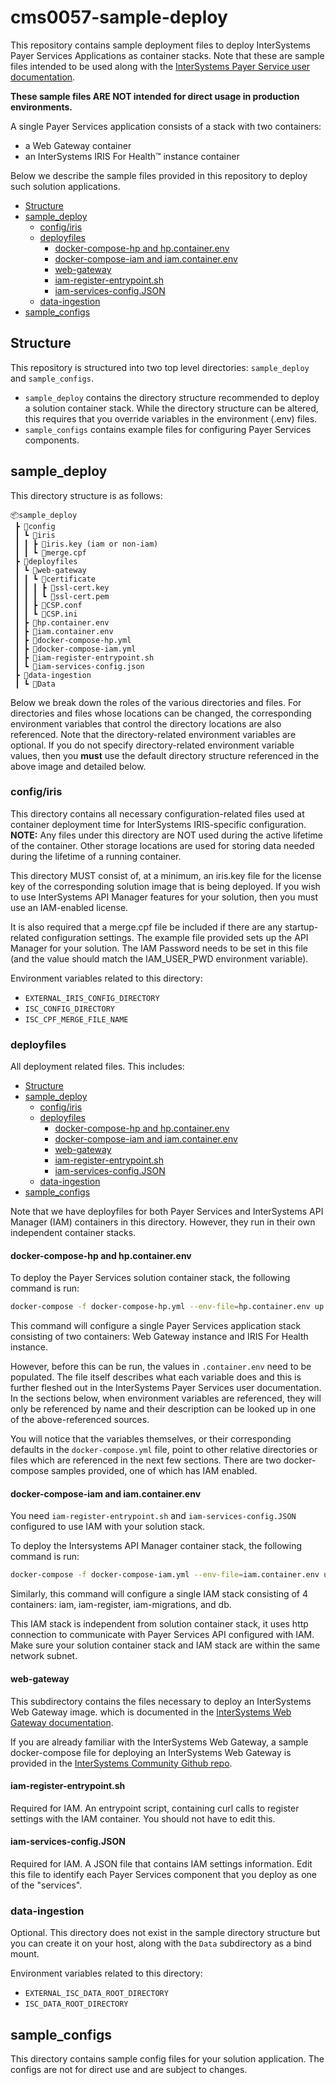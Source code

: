<!-- omit in toc -->
# cms0057-sample-deploy

This repository contains sample deployment files to deploy InterSystems Payer Services Applications as container stacks. Note that these are sample files intended to be used along with the [InterSystems Payer Service user documentation](https://docs.intersystems.com/hs20241/csp/docbook/DocBook.UI.Page.cls?KEY=PAGE_hsps).

**These sample files ARE NOT intended for direct usage in production environments.**

A single Payer Services application consists of a stack with two containers:

- a Web Gateway container
- an InterSystems IRIS For Health&trade; instance container

Below we describe the sample files provided in this repository to deploy such solution applications.
- [Structure](#structure)
- [sample\_deploy](#sample_deploy)
  - [config/iris](#configiris)
  - [deployfiles](#deployfiles)
    - [docker-compose-hp and hp.container.env](#docker-compose-hp-and-hpcontainerenv)
    - [docker-compose-iam and iam.container.env](#docker-compose-iam-and-iamcontainerenv)
    - [web-gateway](#web-gateway)
    - [iam-register-entrypoint.sh](#iam-register-entrypointsh)
    - [iam-services-config.JSON](#iam-services-configjson)
  - [data-ingestion](#data-ingestion)
- [sample\_configs](#sample_configs)


## Structure

This repository is structured into two top level directories: `sample_deploy` and `sample_configs`.
- `sample_deploy` contains the directory structure recommended to deploy a solution container stack. 
While the directory structure can be altered, this requires that you override variables in the environment (.env) files.
- `sample_configs` contains example files for configuring Payer Services components.

## sample_deploy

This directory structure is as follows:
```
📦sample_deploy
 ┣ 📂config
 ┃ ┗ 📂iris
 ┃ ┃ ┣ 📜iris.key (iam or non-iam)
 ┃ ┃ ┗ 📜merge.cpf
 ┣ 📂deployfiles
 ┃ ┗ 📂web-gateway
 ┃ ┃ ┗ 📂certificate
 ┃ ┃ ┃ ┣ 📜ssl-cert.key
 ┃ ┃ ┃ ┗ 📜ssl-cert.pem
 ┃ ┃ ┣ 📜CSP.conf
 ┃ ┃ ┗ 📜CSP.ini
 ┃ ┣ 📜hp.container.env
 ┃ ┣ 📜iam.container.env
 ┃ ┣ 📜docker-compose-hp.yml
 ┃ ┣ 📜docker-compose-iam.yml
 ┃ ┣ 📜iam-register-entrypoint.sh
 ┃ ┗ 📜iam-services-config.json
 ┣ 📂data-ingestion
 ┃ ┗ 📂Data

```

Below we break down the roles of the various directories and files. For directories and files whose locations can be changed, the corresponding environment variables that control the directory locations are also referenced. Note that the directory-related environment variables are optional. If you do not specify directory-related environment variable values, then you **must** use the default directory structure referenced in the above image and detailed below.

### config/iris

This directory contains all necessary configuration-related files used at container deployment time for InterSystems IRIS-specific configuration.  
**NOTE:** Any files under this directory are NOT used during the active lifetime of the  container. Other storage locations are used for storing data needed during the lifetime of a running container.

This directory MUST consist of, at a minimum, an iris.key file for the license key of the corresponding solution image that is being deployed. If you wish to use InterSystems API Manager features for your solution, then you must use an IAM-enabled license.

It is also required that a merge.cpf file be included if there are any startup-related configuration settings. The example file provided sets up the API Manager for your solution. The IAM Password needs to be set in this file (and the value should match the IAM_USER_PWD environment variable).

Environment variables related to this directory: 
- `EXTERNAL_IRIS_CONFIG_DIRECTORY`
- `ISC_CONFIG_DIRECTORY`
- `ISC_CPF_MERGE_FILE_NAME`

### deployfiles
All deployment related files. This includes:

- [Structure](#structure)
- [sample\_deploy](#sample_deploy)
  - [config/iris](#configiris)
  - [deployfiles](#deployfiles)
    - [docker-compose-hp and hp.container.env](#docker-compose-hp-and-hpcontainerenv)
    - [docker-compose-iam and iam.container.env](#docker-compose-iam-and-iamcontainerenv)
    - [web-gateway](#web-gateway)
    - [iam-register-entrypoint.sh](#iam-register-entrypointsh)
    - [iam-services-config.JSON](#iam-services-configjson)
  - [data-ingestion](#data-ingestion)
- [sample\_configs](#sample_configs)

Note that we have deployfiles for both Payer Services and InterSystems API Manager (IAM) containers in this directory.
However, they run in their own independent container stacks.

#### docker-compose-hp and hp.container.env

To deploy the Payer Services solution container stack, the following command is run:
```bash
docker-compose -f docker-compose-hp.yml --env-file=hp.container.env up
```

This command will configure a single Payer Services application stack consisting of two containers: Web Gateway instance and IRIS For Health instance.

However, before this can be run, the values in `.container.env` need to be populated. The file itself describes what each variable does and this is further fleshed out in the InterSystems Payer Services user documentation.  
In the sections below, when environment variables are referenced, they will only be referenced by name and their description can be looked up in one of the above-referenced sources.

You will notice that the variables themselves, or their corresponding defaults in the `docker-compose.yml` file, point to other relative directories or files which are referenced in the next few sections. There are two docker-compose samples provided, one of which has IAM enabled.

#### docker-compose-iam and iam.container.env
You need `iam-register-entrypoint.sh` and `iam-services-config.JSON` configured to use IAM with your solution stack.

To deploy the Intersystems API Manager container stack, the following command is run:
```bash
docker-compose -f docker-compose-iam.yml --env-file=iam.container.env up
```

Similarly, this command will configure a single IAM stack consisting of 4 containers: iam, iam-register, iam-migrations, and db.

This IAM stack is independent from solution container stack, it uses http connection to communicate with Payer Services API configured with IAM. Make sure your solution container stack and IAM stack are within the same network subnet.

#### web-gateway

This subdirectory contains the files necessary to deploy an InterSystems Web Gateway image. which is documented in the [InterSystems Web Gateway documentation](https://docs.intersystems.com/irislatest/csp/docbook/DocBook.UI.Page.cls?KEY=GCGI).

If you are already familiar with the InterSystems Web Gateway, a sample docker-compose file for deploying an InterSystems Web Gateway is provided in the [InterSystems Community Github repo](https://github.com/intersystems-community/webgateway-examples/tree/master/demo-compose).

#### iam-register-entrypoint.sh

Required for IAM. An entrypoint script, containing curl calls to register settings with the IAM container. You should not have to edit this.

#### iam-services-config.JSON

Required for IAM. A JSON file that contains IAM settings information. Edit this file to identify each Payer Services component that you deploy as one of the  "services".

### data-ingestion

Optional. This directory does not exist in the sample directory structure but you can create it on your host, along with the `Data` subdirectory as a bind mount.

Environment variables related to this directory: 
- `EXTERNAL_ISC_DATA_ROOT_DIRECTORY`
- `ISC_DATA_ROOT_DIRECTORY`

## sample_configs

This directory contains sample config files for your solution application. The configs are not for direct use and are subject to changes.
